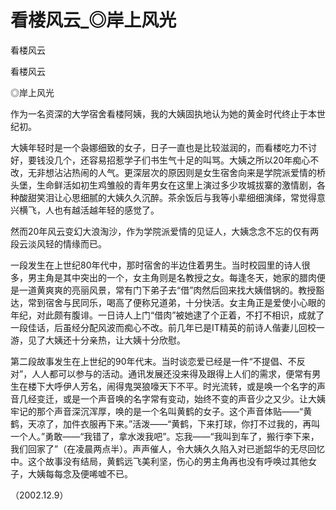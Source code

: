 # 看楼风云_◎岸上风光

看楼风云

看楼风云

◎岸上风光

作为一名资深的大学宿舍看楼阿姨，我的大姨固执地认为她的黄金时代终止于本世纪初。

大姨年轻时是一个袅娜细致的女子，日子一直也是比较滋润的，而看楼吃力不讨好，要钱没几个，还容易招惹学子们书生气十足的叫骂。大姨之所以20年痴心不改，无非想沾沾热闹的人气。更深层次的原因则是女生宿舍向来是学院派爱情的桥头堡，生命鲜活如初生鸡雏般的青年男女在这里上演过多少攻城拔寨的激情剧，各种酸甜笑泪让心思细腻的大姨久久沉醉。茶余饭后与我等小辈细细演绎，常觉得意兴横飞，人也有越活越年轻的感觉了。

然而20年风云变幻大浪淘沙，作为学院派爱情的见证人，大姨念念不忘的仅有两段云淡风轻的情缘而已。

一段发生在上世纪80年代中，那时宿舍的半边住着男生。当时校园里的诗人很多，男主角是其中突出的一个，女主角则是名教授之女。每逢冬天，她家的腊肉便是一道黄爽爽的亮丽风景，常有门下弟子去“借”肉然后回来找大姨借锅的。教授豁达，常到宿舍与民同乐，喝高了便称兄道弟，十分快活。女主角正是爱使小心眼的年纪，对此颇有腹诽。一日诗人上门“借肉”被她逮了个正着，不打不相识，成就了一段佳话，后虽经分配风波而痴心不改。前几年已是IT精英的前诗人偕妻儿回校一游，见了大姨还十分亲热，让大姨十分欣慰。

第二段故事发生在上世纪的90年代末。当时谈恋爱已经是一件“不提倡、不反对”，人人都可以参与的活动。通讯发展还没来得及跟得上人们的需求，便常有男生在楼下大呼伊人芳名，闹得鬼哭狼嚎天下不平。时光流转，或是唤一个名字的声音几经变迁，或是一个声音唤的名字常有变动，始终不变的声音少之又少。让大姨牢记的那个声音深沉浑厚，唤的是一个名叫黄鹤的女子。这个声音体贴——“黄鹤，天凉了，加件衣服再下来。”活泼——“黄鹤，下来打球，你打不过我的，再叫一个人。”勇敢——“我错了，拿水泼我吧”。忘我——“我叫到车了，搬行李下来，我们回家了”（在凌晨两点半）。声声催人，令大姨久久陷入对已逝韶华的无尽回忆中。这个故事没有结局，黄鹤远飞美利坚，伤心的男主角再也没有呼唤过其他女子，大姨每每念及便唏嘘不已。

（2002.12.9）